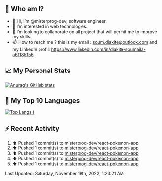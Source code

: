## **🔎 Who am I?**
- 👋 Hi, I’m @misterprog-dev, software engineer.
- 👀 I’m interested in web technologies.
- 💞️ I’m looking to collaborate on all project that will permit me to improve my skills.
- 📫 How to reach me ? this is my email : soum.diakite@outlook.com and my LinkedIn profil: https://www.linkedin.com/in/diakite-soumaila-a61185156


## **📈 My Personal Stats**
[![Anurag's GitHub stats](https://github-readme-stats.vercel.app/api?username=misterprog-dev&count_private=true&show_icons=true)](https://github.com/anuraghazra/github-readme-stats)

## **📣 My Top 10 Languages**
[![Top Langs](https://github-readme-stats.vercel.app/api/top-langs/?username=misterprog-dev&langs_count=10&layout=compact&hide=html,css&hide_title=true&&&show_icons=true)
)](https://github.com/anuraghazra/github-readme-stats)

## **⚡ Recent Activity**
<!--RECENT_ACTIVITY:start-->
1. ⬆️ Pushed 1 commit(s) to [misterprog-dev/react-pokemon-app](https://github.com/misterprog-dev/react-pokemon-app)
2. ⬆️ Pushed 1 commit(s) to [misterprog-dev/react-pokemon-app](https://github.com/misterprog-dev/react-pokemon-app)
3. ⬆️ Pushed 1 commit(s) to [misterprog-dev/react-pokemon-app](https://github.com/misterprog-dev/react-pokemon-app)
4. ⬆️ Pushed 1 commit(s) to [misterprog-dev/react-pokemon-app](https://github.com/misterprog-dev/react-pokemon-app)
5. ⬆️ Pushed 1 commit(s) to [misterprog-dev/react-pokemon-app](https://github.com/misterprog-dev/react-pokemon-app)
<!--RECENT_ACTIVITY:end-->
<!--RECENT_ACTIVITY:last_update-->
Last Updated: Saturday, November 19th, 2022, 1:23:21 AM
<!--RECENT_ACTIVITY:last_update_end-->

<!---
misterprog-dev/misterprog-dev is a ✨ special ✨ repository because its `README.md` (this file) appears on your GitHub profile.
You can click the Preview link to take a look at your changes.
--->


